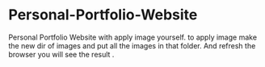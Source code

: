 # Personal-Portfolio-Website
Personal Portfolio Website with  apply image  yourself.
to apply image make the new dir of images and put all the images in that folder.
And refresh the browser you will see the result . 
